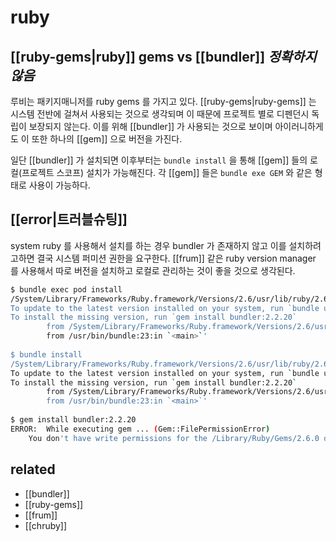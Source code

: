# ruby

## [[ruby-gems|ruby]] gems vs [[bundler]] *정확하지 않음*
루비는 패키지매니저를 ruby gems 를 가지고 있다.
[[ruby-gems|ruby-gems]] 는 시스템 전반에 걸쳐서 사용되는 것으로 생각되며 이 때문에 프로젝트 별로 디펜던시 독립이 보장되지 않는다.
이를 위해 [[bundler]] 가 사용되는 것으로 보이며 아이러니하게도 이 또한 하나의 [[gem]] 으로 버전을 가진다.

일단 [[bundler]] 가 설치되면 이후부터는 `bundle install` 을 통해 [[gem]] 들의 로컬(프로젝트 스코프) 설치가 가능해진다.
각 [[gem]] 들은 `bundle exe GEM` 와 같은 형태로 사용이 가능하다.


## [[error|트러블슈팅]]

system ruby 를 사용해서 설치를 하는 경우 bundler 가 존재하지 않고 이를 설치하려고하면 결국 시스템 퍼미션 권한을 요구한다.
[[frum]] 같은 ruby version manager 를 사용해서 따로 버전을 설치하고 로컬로 관리하는 것이 좋을 것으로 생각된다.

```sh
$ bundle exec pod install
/System/Library/Frameworks/Ruby.framework/Versions/2.6/usr/lib/ruby/2.6.0/rubygems.rb:283:in `find_spec_for_exe': Could not find 'bundler' (2.2.20) required by your /Users/deptno/workspace/src/github.com/zigbang/zigbang-client/packages/zigbang-app/ios/Gemfile.lock. (Gem::GemNotFoundException)
To update to the latest version installed on your system, run `bundle update --bundler`.
To install the missing version, run `gem install bundler:2.2.20`
        from /System/Library/Frameworks/Ruby.framework/Versions/2.6/usr/lib/ruby/2.6.0/rubygems.rb:302:in `activate_bin_path'
        from /usr/bin/bundle:23:in `<main>`'
        
$ bundle install
/System/Library/Frameworks/Ruby.framework/Versions/2.6/usr/lib/ruby/2.6.0/rubygems.rb:283:in `find_spec_for_exe': Could not find 'bundler' (2.2.20) required by your /Users/deptno/workspace/src/github.com/zigbang/zigbang-client/packages/zigbang-app/ios/Gemfile.lock. (Gem::GemNotFoundException)
To update to the latest version installed on your system, run `bundle update --bundler`.
To install the missing version, run `gem install bundler:2.2.20`
        from /System/Library/Frameworks/Ruby.framework/Versions/2.6/usr/lib/ruby/2.6.0/rubygems.rb:302:in `activate_bin_path'
        from /usr/bin/bundle:23:in `<main>`'
        
$ gem install bundler:2.2.20
ERROR:  While executing gem ... (Gem::FilePermissionError)
    You don't have write permissions for the /Library/Ruby/Gems/2.6.0 directory.
```

## related
- [[bundler]]
- [[ruby-gems]]
- [[frum]]
- [[chruby]]
